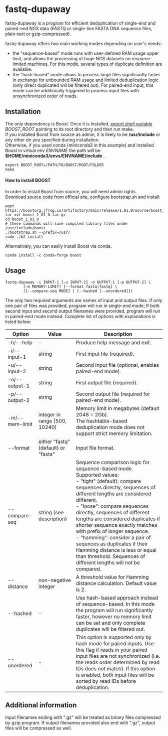 # fastq-dupaway

fastq-dupaway is a program for efficient deduplication of single-end and paired-end NGS data (FASTQ or single-line FASTA DNA sequence files, plain-text or gzip-compressed).

fastq-dupaway offers two main working modes depending on user's needs:

* the "sequence-based" mode runs with user-defined RAM usage upper limit, and allows the processing of huge NGS datasets on resource-limited machines. For this mode, several types of duplicate definition are available.
* the "hash-based" mode allows to process large files significantly faster in exchange for unbounded RAM usage and limited deduplication logic (only direct duplicated will be filtered out). For paired-end input, this mode can be additionally triggered to process input files with unsynchronized order of reads.

## Installation

The only dependency is Boost. Once it is installed, <ins>export shell variable</ins> <i>BOOST_ROOT</i> pointing to its root directory and then run make.<br>
If you installed Boost from source as admin, it is likely to be <b>/usr/include</b> or any other dir you specified during installation.<br>
Otherwise, if you used conda (miniconda3 in this example) and installed Boost in virtual env <i>ENVNAME</i> the path will be <b>$HOME/miniconda3/envs/ENVNAME/include</b> .

```
export BOOST_ROOT=/PATH/TO/BOOST/ROOT/FOLDER
make
```

#### How to install BOOST

In order to install Boost from source, you will need admin rights.<br>
Download source code from official site, configure bootstrap.sh and install:
```
wget https://boostorg.jfrog.io/artifactory/main/release/1.81.0/source/boost_1_81_0.tar.gz
tar xvf boost_1_81_0.tar.gz
cd boost_1_81_0
# these commands will save compiled library files under /usr/include/boost
./bootstrap.sh --prefix=/usr/
sudo ./b2 install
```

Alternativaly, you can easily install Boost via conda.
```
conda install -c conda-forge boost
```

## Usage

```
fastq-dupaway -i INPUT-1 [-u INPUT-2] -o OUTPUT-1 [-p OUTPUT-2] \
        [-m MEMORY-LIMIT] [--format fasta|fastq] \
        ([--compare-seq MODE] | [--hashed [--unordered]])
```

The only two required arguments are names of input and output files. If only one pair of files was provided, program will run in single-end mode; If both second input and second output filenames were provided, program will run in paired-end mode instead. Complete list of options with explanations is listed below:

Option|Value|Description
---|---|---
-h/--help|-|Produce help message and exit.
-i/--input-1|string|First input file (required).
-u/--input-2|string|Second input file (optional, enables paired-end mode).
-o/--output-1|string|First output file (required).
-p/--output-2|string|Second output file (required for paired-end mode).
-m/--mem-limit|integer in range [500, 10240]|Memory limit in megabytes (default 2048 = 2Gb).<br>The hashtable-based deduplication mode does not support strict memory limitation.
--format|either "fastq" (default) or "fasta"|Input file format.
--compare-seq|string (see description)|Sequence comparison logic for sequence-based mode.<br>Supported values:<br>- "tight" (default): compare sequences directly, sequences of different lengths are considered different.<br>- "loose":  compare sequences directly, sequences of different lengths are considered duplicates if shorter sequence exactly matches with prefix of longer sequence.<br>- "hamming": consider a pair of sequnces as duplicates if their Hamming distance is less or equal than threshold. Sequences of different lengths will not be compared.
--distance|non-negative integer|A threshold value for Hamming distance calculation. Default value is 2.
--hashed|-|Use hash-based approach instead of sequence-based. In this mode the program will run significantly faster, however no memory limit can be set and only complete duplicates will be filtered out.
--unordered|-|This option is supported only by hash mode for paired inputs. Use this flag if reads in your paired input files are not synchronized (i.e. the reads order determined by read IDs does not match). If this option is enabled, both input files will be sorted by read IDs before deduplication.


## Additional information

Input filenames ending with ".gz" will be treated as binary files compressed by gzip program. If output filenames provided also end with ".gz", output files will be compressed as well.
